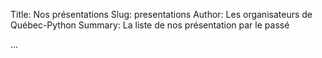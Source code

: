 Title: Nos présentations
Slug: presentations
Author: Les organisateurs de Québec-Python
Summary: La liste de nos présentation par le passé

...